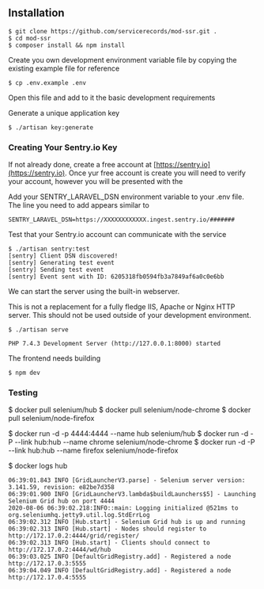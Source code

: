 ## Installation

```
$ git clone https://github.com/servicerecords/mod-ssr.git .
$ cd mod-ssr
$ composer install && npm install
```

Create you own development environment variable file by copying the existing example file for reference

```
$ cp .env.example .env
```

Open this file and add to it the basic development requirements

Generate a unique application key

```
$ ./artisan key:generate
```
### Creating Your Sentry.io Key

If not already done, create a free account at [https://sentry.io](https://sentry.io). Once yur free account is create you will need to verify your account, however you will be presented with the 

Add your SENTRY_LARAVEL_DSN environment variable to your .env file. The line you need to add appears similar to

```
SENTRY_LARAVEL_DSN=https://XXXXXXXXXXXX.ingest.sentry.io/#######
```

Test that your Sentry.io account can communicate with the service

```
$ ./artisan sentry:test
[sentry] Client DSN discovered!
[sentry] Generating test event
[sentry] Sending test event
[sentry] Event sent with ID: 6205318fb0594fb3a7849af6a0c0e6bb
```

We can start the server using the built-in webserver. 

This is not a replacement for a fully fledge IIS, Apache or Nginx HTTP server. This should not be used outside of your development environment.
```
$ ./artisan serve

PHP 7.4.3 Development Server (http://127.0.0.1:8000) started
```

The frontend needs building

```
$ npm dev
```



### Testing

$ docker pull selenium/hub
$ docker pull selenium/node-chrome
$ docker pull selenium/node-firefox

$ docker run -d -p 4444:4444 --name hub selenium/hub
$ docker run -d -P --link hub:hub --name chrome selenium/node-chrome
$ docker run -d -P --link hub:hub --name firefox selenium/node-firefox

$ docker logs hub

```
06:39:01.843 INFO [GridLauncherV3.parse] - Selenium server version: 3.141.59, revision: e82be7d358
06:39:01.900 INFO [GridLauncherV3.lambda$buildLaunchers$5] - Launching Selenium Grid hub on port 4444
2020-08-06 06:39:02.218:INFO::main: Logging initialized @521ms to org.seleniumhq.jetty9.util.log.StdErrLog
06:39:02.312 INFO [Hub.start] - Selenium Grid hub is up and running
06:39:02.313 INFO [Hub.start] - Nodes should register to http://172.17.0.2:4444/grid/register/
06:39:02.313 INFO [Hub.start] - Clients should connect to http://172.17.0.2:4444/wd/hub
06:39:03.025 INFO [DefaultGridRegistry.add] - Registered a node http://172.17.0.3:5555
06:39:04.049 INFO [DefaultGridRegistry.add] - Registered a node http://172.17.0.4:5555
```
